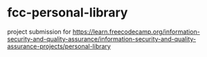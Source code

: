 # fcc-personal-library
project submission for https://learn.freecodecamp.org/information-security-and-quality-assurance/information-security-and-quality-assurance-projects/personal-library
